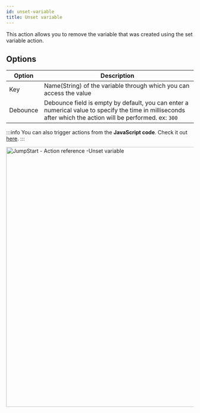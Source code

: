 ```yaml
---
id: unset-variable
title: Unset variable
---
```


This action allows you to remove the variable that was created using the set variable action.

## Options

| Option | Description |
|--------|-------------|
| Key   | Name(String) of the variable through which you can access the value |
| Debounce | Debounce field is empty by default, you can enter a numerical value to specify the time in milliseconds after which the action will be performed. ex: `300` |

:::info
You can also trigger actions from the **JavaScript code**. Check it out [here](/docs/how-to/run-actions-from-runjs).
:::

<div style={{textAlign: 'center'}}>

<img className="screenshot-full" src="/img/actions/unsetvar/unsetvar2.png" alt="JumpStart - Action reference -Unset variable" width="700" />

</div>